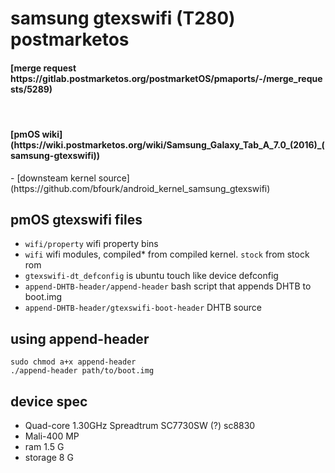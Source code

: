 # samsung gtexswifi (T280) postmarketos
<h4>[merge request https://gitlab.postmarketos.org/postmarketOS/pmaports/-/merge_requests/5289) </h4> <br>
<h4>[pmOS wiki](https://wiki.postmarketos.org/wiki/Samsung_Galaxy_Tab_A_7.0_(2016)_(samsung-gtexswifi))</h4>
- [downsteam kernel source](https://github.com/bfourk/android_kernel_samsung_gtexswifi)

## pmOS gtexswifi files
- `wifi/property` wifi property bins
- `wifi` wifi modules, compiled* from compiled kernel. `stock` from stock rom
- `gtexswifi-dt_defconfig` is ubuntu touch like device defconfig
- `append-DHTB-header/append-header` bash script that appends DHTB to boot.img
- `append-DHTB-header/gtexswifi-boot-header` DHTB source

## using append-header
`sudo chmod a+x append-header` <br>
`./append-header path/to/boot.img`

## device spec
- Quad-core 1.30GHz Spreadtrum SC7730SW (?) sc8830
- Mali-400 MP
- ram 1.5 G
- storage 8 G
